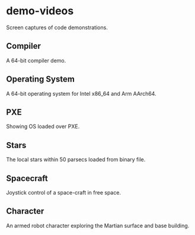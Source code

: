# demo-videos
Screen captures of code demonstrations.

## Compiler
A 64-bit compiler demo.

## Operating System
A 64-bit operating system for Intel x86_64 and Arm AArch64.

## PXE
Showing OS loaded over PXE.

## Stars
The local stars within 50 parsecs loaded from binary file.

## Spacecraft
Joystick control of a space-craft in free space.

## Character
An armed robot character exploring the Martian surface and base building.